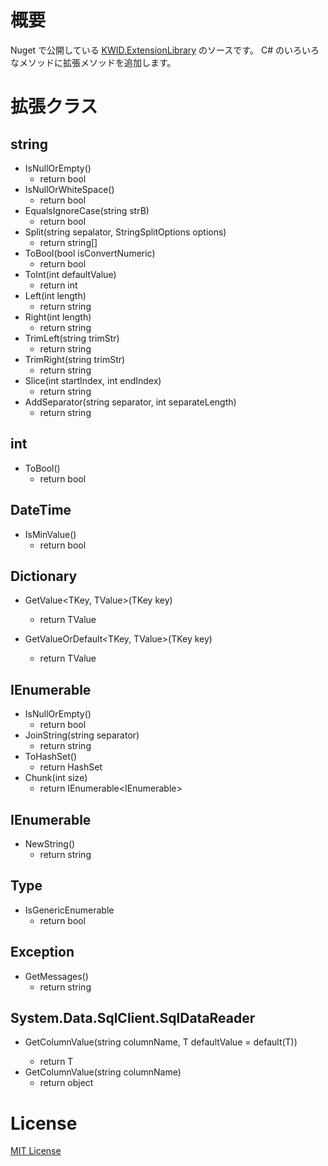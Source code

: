 # 概要
Nuget で公開している [KWID.ExtensionLibrary](https://www.nuget.org/packages/KWID.ExtensionLibrary/) のソースです。
C# のいろいろなメソッドに拡張メソッドを追加します。

# 拡張クラス

## string
+ IsNullOrEmpty()
	+ return bool
+ IsNullOrWhiteSpace()
	+ return bool
+ EqualsIgnoreCase(string strB)
	+ return bool
+ Split(string sepalator, StringSplitOptions options)
	+ return string[]
+ ToBool(bool isConvertNumeric)
	+ return bool
+ ToInt(int defaultValue)
	+ return int
+ Left(int length)
	+ return string
+ Right(int length)
	+ return string
+ TrimLeft(string trimStr)
	+ return string
+ TrimRight(string trimStr)
	+ return string
+ Slice(int startIndex, int endIndex)
	+ return string
+ AddSeparator(string separator, int separateLength)
	+ return string

## int
+ ToBool()
	+ return bool

## DateTime
+ IsMinValue()
	+ return bool

## Dictionary
+ GetValue<TKey, TValue>(TKey key)
	+ return TValue

+ GetValueOrDefault<TKey, TValue>(TKey key)
	+ return TValue

## IEnumerable<T>
+ IsNullOrEmpty()
	+ return bool
+ JoinString(string separator)
	+ return string
+ ToHashSet()
	+ return HashSet<T>
+ Chunk(int size)
	+ return IEnumerable<IEnumerable<T>>

## IEnumerable<char>
+ NewString()
	+ return string

## Type
+ IsGenericEnumerable
	+ return bool

## Exception
+ GetMessages()
	+ return string

## System.Data.SqlClient.SqlDataReader
+ GetColumnValue<T>(string columnName, T defaultValue = default(T))
	+ return T
+ GetColumnValue(string columnName)
	+ return object

# License
[MIT License](https://github.com/kawaidainfinity/KWID.ExtensionLibrary/blob/master/LICENSE)